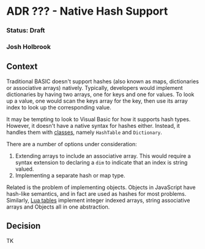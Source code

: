 # ADR ??? - Native Hash Support
### Status: Draft
### Josh Holbrook

## Context

Traditional BASIC doesn't support hashes (also known as maps, dictionaries
or associative arrays) natively. Typically, developers would implement
dictionaries by having two arrays, one for keys and one for values. To look
up a value, one would scan the keys array for the key, then use its array
index to look up the corresponding value.

It may be tempting to look to Visual Basic for how it supports hash types.
However, it doesn't have a native syntax for hashes either. Instead, it handles
them with
[classes](https://learn.microsoft.com/en-us/dotnet/api/system.collections.hashtable?view=net-8.0&redirectedfrom=MSDN),
namely `HashTable` and `Dictionary`.

There are a number of options under consideration:

1. Extending arrays to include an associative array. This would require
   a syntax extension to declaring a `dim` to indicate that an index is
   string valued.
2. Implementing a separate hash or map type.

Related is the problem of implementing objects. Objects in JavaScript have
hash-like semantics, and in fact are used as hashes for most problems.
Similarly, [Lua tables](https://www.lua.org/pil/2.5.html) implement integer
indexed arrays, string associative arrays and Objects all in one abstraction.

## Decision

TK
